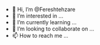 - 👋 Hi, I’m @Fereshtehzare
- 👀 I’m interested in ...
- 🌱 I’m currently learning ...
- 💞️ I’m looking to collaborate on ...
- 📫 How to reach me ...

<!---
Fereshtehzare/Fereshtehzare is a ✨ special ✨ repository because its `README.md` (this file) appears on your GitHub profile.
You can click the Preview link to take a look at your changes.
--->
